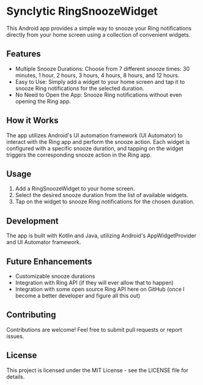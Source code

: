 # Synclytic RingSnoozeWidget

This Android app provides a simple way to snooze your Ring notifications directly from your home screen using a collection of convenient widgets.

## Features

*   Multiple Snooze Durations: Choose from 7 different snooze times: 30 minutes, 1 hour, 2 hours, 3 hours, 4 hours, 8 hours, and 12 hours.
*   Easy to Use: Simply add a widget to your home screen and tap it to snooze Ring notifications for the selected duration.
*   No Need to Open the App: Snooze Ring notifications without even opening the Ring app.

## How it Works

The app utilizes Android's UI automation framework (UI Automator) to interact with the Ring app and perform the snooze action. Each widget is configured with a specific snooze duration, and tapping on the widget triggers the corresponding snooze action in the Ring app.

## Usage

1.  Add a RingSnoozeWidget to your home screen.
2.  Select the desired snooze duration from the list of available widgets.
3.  Tap on the widget to snooze Ring notifications for the chosen duration.

## Development

The app is built with Kotlin and Java, utilizing Android's AppWidgetProvider and UI Automator framework.

## Future Enhancements

*   Customizable snooze durations
*   Integration with Ring API (if they will ever allow that to happen)
*   Integration with some open source Ring API here on GitHub (once I become a better developer and figure all this out)

## Contributing

Contributions are welcome! Feel free to submit pull requests or report issues.

## License

This project is licensed under the MIT License - see the LICENSE file for details.
